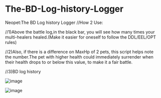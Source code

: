 # The-BD-Log-history-Logger
Neopet:The BD Log history Logger
//How 2 Use:

//1)Above the battle log,in the black bar, you will see how many times your multi-healers healed.(Make it easier for oneself to follow the DDL/EEL/OPT rules)

//2)Also, if there is a difference on MaxHp of 2 pets, this script helps note the number.The pet with higher health could immediately surrender when their health drops to or below this value, to make it a fair battle.

//3)BD log history


![image](https://github.com/user-attachments/assets/26a4eb50-7b14-4ee3-967a-0e1bd394bf02)

![image](https://github.com/user-attachments/assets/6bc3c562-d2d3-45ca-88b4-ce1dacc008cb)




